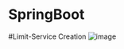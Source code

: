 # SpringBoot

#Limit-Service Creation
![image](https://user-images.githubusercontent.com/28915699/119313247-f5cb8380-bc90-11eb-80f3-37df005c5c34.png)
